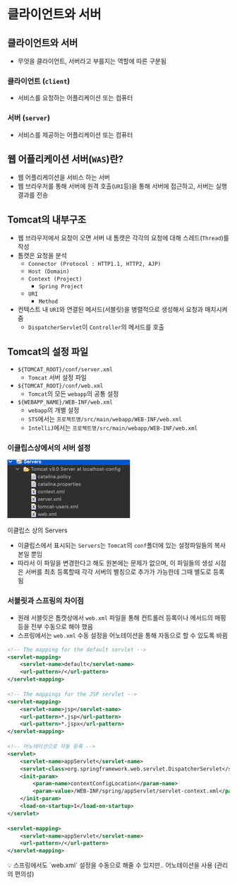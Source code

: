 # 클라이언트와 서버

## 클라이언트와 서버

- 무엇을 클라이언트, 서버라고 부를지는 역할에 따른 구분됨

### 클라이언트 (`client`)

- 서비스를 요청하는 어플리케이션 또는 컴퓨터

### 서버 (`server`)

- 서비스를 제공하는 어플리케이션 또는 컴퓨터

## 웹 어플리케이션 서버(`WAS`)란?

- 웹 어플리케이션을 서비스 하는 서버
- 웹 브라우저를 통해 서버에 원격 호출(`URI`등)을 통해 서버에 접근하고, 서버는 실행 결과를 전송

## Tomcat의 내부구조

- 웹 브라우저에서 요청이 오면 서버 내 톰캣은 각각의 요청에 대해 스레드(`Thread`)를 작성
- 톰캣은 요청을 분석
  - `Connector (Protocol : HTTP1.1, HTTP2, AJP)`
  - `Host (Domain)`
  - `Context (Project)`
    - `Spring Project`
  - `URI`
    - `Method`
- 컨텍스트 내 `URI`와 연결된 메서드(서블릿)을 병렬적으로 생성해서 요청과 매치시켜줌
  - `DispatcherServlet`이 `Controller`의 메서드를 호출

## Tomcat의 설정 파일

- `${TOMCAT_ROOT}/conf/server.xml`
  - `Tomcat` 서버 설정 파일
- `${TOMCAT_ROOT}/conf/web.xml`
  - `Tomcat`의 모든 `webapp`의 공통 설정
- `${WEBAPP_NAME}/WEB-INF/web.xml`
  - `webapp`의 개별 설정
  - `STS`에서는 `프로젝트명/src/main/webapp/WEB-INF/web.xml`
  - `IntelliJ`에서는 `프로젝트명/src/main/webapp/WEB-INF/web.xml`

### 이클립스상에서의 서버 설정

![images/client_and_server/1.png](images/client_and_server/1.png)

이클립스 상의 Servers

- 이클립스에서 표시되는 `Servers`는 `Tomcat`의 `conf`폴더에 있는 설정파일들의 복사본일 뿐임
- 따라서 이 파일을 변경한다고 해도 원본에는 문제가 없으며, 이 파일들의 생성 시점은 서버를 최초 등록할때 각각 서버의 별칭으로 추가가 가능한데 그때 별도로 등록됨

### 서블릿과 스프링의 차이점

- 원래 서블릿은 톰캣상에서 `web.xml` 파일을 통해 컨트롤러 등록이나 메서드의 매핑등을 전부 수동으로 해야 했음
- 스프링에서는 `web.xml` 수동 설정을 어노테이션을 통해 자동으로 할 수 있도록 바뀜

```xml
<!-- The mapping for the default servlet -->
<servlet-mapping>
    <servlet-name>default</servlet-name>
    <url-pattern>/</url-pattern>
</servlet-mapping>

<!-- The mappings for the JSP servlet -->
<servlet-mapping>
    <servlet-name>jsp</servlet-name>
    <url-pattern>*.jsp</url-pattern>
    <url-pattern>*.jspx</url-pattern>
</servlet-mapping>

<!-- 어노테이션으로 자동 등록 -->
<servlet>
	<servlet-name>appServlet</servlet-name>
	<servlet-class>org.springframework.web.servlet.DispatcherServlet</servlet-class>
	<init-param>
		<param-name>contextConfigLocation</param-name>
		<param-value>/WEB-INF/spring/appServlet/servlet-context.xml</param-value>
	</init-param>
	<load-on-startup>1</load-on-startup>
</servlet>

<servlet-mapping>
	<servlet-name>appServlet</servlet-name>
	<url-pattern>/</url-pattern>
</servlet-mapping>
```

<aside>
💡 스프링에서도 `web.xml` 설정을 수동으로 해줄 수 있지만.. 어노테이션을 사용 (관리의 편의성)

</aside>

